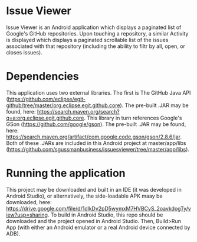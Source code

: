 # Issue Viewer
Issue Viewer is an Android application which displays a paginated list of Google's GitHub repositories.  Upon touching a repository, a similar Activity is displayed which displays a paginated scrollable list of the issues associated with that repository (including the ability to filtr by all, open, or closes issues).

# Dependencies
This application uses two external libraries.  The first is The GitHub Java API (https://github.com/eclipse/egit-github/tree/master/org.eclipse.egit.github.core).  The pre-built .JAR may be found, here: https://search.maven.org/search?q=a:org.eclipse.egit.github.core.  This library in turn references Google's GSon (https://github.com/google/gson).  The pre-built .JAR may be found, here: https://search.maven.org/artifact/com.google.code.gson/gson/2.8.6/jar.  Both of these .JARs are included in this Android project at master/app/libs (https://github.com/sgussmanbusiness/issuesviewer/tree/master/app/libs).

# Running the application
This project may be downloaded and built in an IDE (it was developed in Android Studio), or alternatively, the side-loadable APK maay be downloaded, here: https://drive.google.com/file/d/1dlkDv2pD5wymxM7HVBCyS_2oavkdogTy/view?usp=sharing.
To build in Android Studio, this repo should be downloaded and the project opened in Android Studio.  Then, Build>Run App (with either an Android emulator or a real Android device connected by ADB).
